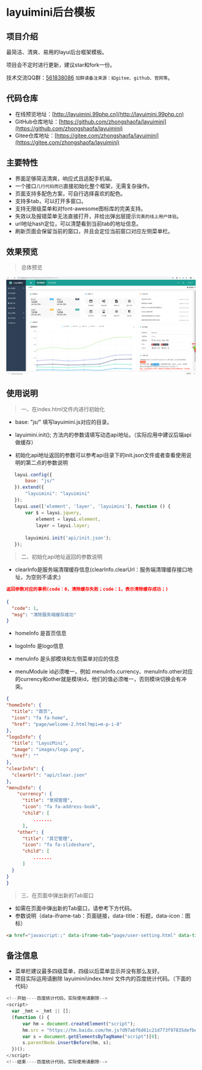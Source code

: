 layuimini后台模板
===============
## 项目介绍
最简洁、清爽、易用的layui后台框架模板。

项目会不定时进行更新，建议star和fork一份。

技术交流QQ群：[561838086](https://jq.qq.com/?_wv=1027&k=5JRGVfe) `加群请备注来源：如gitee、github、官网等`。

## 代码仓库
 * 在线预览地址：[http://layuimini.99php.cn](http://layuimini.99php.cn)
 * GitHub仓库地址：[https://github.com/zhongshaofa/layuimini](https://github.com/zhongshaofa/layuimini)
 * Gitee仓库地址：[https://gitee.com/zhongshaofa/layuimini](https://gitee.com/zhongshaofa/layuimini)

## 主要特性
* 界面足够简洁清爽，响应式且适配手机端。
* 一个接口`几行代码而已`直接初始化整个框架，无需复杂操作。
* 页面支持多配色方案，可自行选择喜欢的配色。
* 支持多tab，可以打开多窗口。
* 支持无限级菜单和对font-awesome图标库的完美支持。
* 失效以及报错菜单无法直接打开，并给出弹出层提示`完美的线上用户体验`。
* url地址hash定位，可以清楚看到当前tab的地址信息。
* 刷新页面会保留当前的窗口，并且会定位当前窗口对应左侧菜单栏。


## 效果预览
> 总体预览

![Image text](./images/home.png)

## 使用说明

> 一、在index.html文件内进行初始化

 * base: "js/"  填写layuimini.js对应的目录。

 * layuimini.init();  方法内的参数请填写动态api地址。（实际应用中建议后端api做缓存）

 * 初始化api地址返回的参数可以参考api目录下的init.json文件或者查看使用说明的第二点的参数说明

 ``` js
    layui.config({
        base: "js/"
    }).extend({
        "layuimini": "layuimini"
    });
    layui.use(['element', 'layer', 'layuimini'], function () {
        var $ = layui.jquery,
            element = layui.element,
            layer = layui.layer;

        layuimini.init('api/init.json');
    });
 ```
 
 > 二、初始化api地址返回的参数说明
 
 * clearInfo是服务端清理缓存信息(clearInfo.clearUrl：服务端清理缓存接口地址，为空则不请求;)
 
  ``` json
  返回参数对应的事例(code：0，清除缓存失败；code：1，表示清除缓存成功；)
  
  {
    "code": 1,
    "msg": "清除服务端缓存成功"
  }
   ```
 
 * homeInfo 是首页信息
 
 * logoInfo 是logo信息
 
 * menuInfo 是头部模块和左侧菜单对应的信息
 
 * menuModule id必须唯一，例如 menuInfo.currency、menuInfo.other对应的currency和other就是模块id，他们的值必须唯一，否则模块切换会有冲突。
 
  ``` json
{
  "homeInfo": {
    "title": "首页",
    "icon": "fa fa-home",
    "href": "page/welcome-2.html?mpi=m-p-i-0"
  },
  "logoInfo": {
    "title": "LayuiMini",
    "image": "images/logo.png",
    "href": ""
  },
  "clearInfo": {
    "clearUrl": "api/clear.json"
  },
  "menuInfo": {
      "currency": {
        "title": "常规管理",
        "icon": "fa fa-address-book",
        "child": [
            .......
        ],
      "other": {
        "title": "其它管理",
        "icon": "fa fa-slideshare",
        "child": [
            .......
        ]
    }
  }
}
  ```
  
> 三、在页面中弹出新的Tab窗口
   
 * 如需在页面中弹出新的Tab窗口，请参考下方代码。
  * 参数说明（data-iframe-tab：页面链接，data-title：标题，data-icon：图标）
``` html
<a href="javascript:;" data-iframe-tab="page/user-setting.html" data-title="基本资料" data-icon="fa fa-gears">基本资料</a>
 ```
   
  ## 备注信息
  * 菜单栏建议最多四级菜单，四级以后菜单显示并没有那么友好。
  * 项目实际运用请删除 layuimini\index.html 文件内的百度统计代码。（下面的代码）
  
  ``` js
<!--开始----百度统计代码，实际使用请删除-->
<script>
    var _hmt = _hmt || [];
    (function () {
        var hm = document.createElement("script");
        hm.src = "https://hm.baidu.com/hm.js?d97abf6d61c21d773f97835defbdef4e";
        var s = document.getElementsByTagName("script")[0];
        s.parentNode.insertBefore(hm, s);
    })();
</script>
<!--结束----百度统计代码，实际使用请删除-->
   ```
 
   